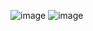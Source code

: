 ![image](https://github.com/melo-danilo/internationalDIO/assets/54605570/aac50b32-a64d-4cf7-a311-b7c77f085ec9)
![image](https://github.com/melo-danilo/internationalDIO/assets/54605570/a249328a-4f3f-4281-bcf9-73fcebae3c49)
